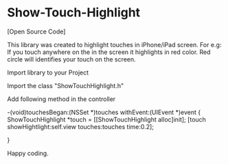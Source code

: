 Show-Touch-Highlight 
====================

[Open Source Code]

This library was created to highlight touches in iPhone/iPad screen. For e.g: If you touch anywhere on the in the screen it highlights in red color. Red circle will identifies your touch on the screen.





Import library to your Project 

Import the class "ShowTouchHighlight.h"

Add following method in the controller

-(void)touchesBegan:(NSSet *)touches withEvent:(UIEvent *)event
{
    ShowTouchHighlight *touch = [[ShowTouchHighlight alloc]init];
    [touch showHightlight:self.view touches:touches time:0.2];
    
  }


Happy coding.
